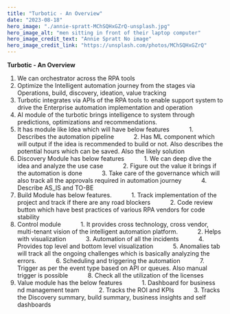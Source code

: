 ```yaml
---
title: "Turbotic - An Overview"
date: "2023-08-18"
hero_image: "./annie-spratt-MChSQHxGZrQ-unsplash.jpg"
hero_image_alt: "men sitting in front of their laptop computer"
hero_image_credit_text: "Annie Spratt No image"
hero_image_credit_link: "https://unsplash.com/photos/MChSQHxGZrQ"
---
```


**Turbotic - An Overview**

1. We can orchestrator across the RPA tools
2. Optimize the Intelligent automation journey from the stages via Operations, build, discovery, ideation, value tracking
3. Turbotic integrates via APIs of the RPA tools to enable support system to drive the Enterprise automation implementation and operation
4. AI module of the turbotic brings intelligence to system through predictions, optimizations and recommendations.
5. It has module like Idea which will have below features
         1. Describes the automation pipeline
         2. Has ML component which will output if the idea is recommended to build or not. Also describes the potential hours which can be saved. Also the likely solution
6. Discovery Module has below features
         1. We can deep dive the idea and analyze the use case
         2. Figure out the value it brings if the automation is done
         3. Take care of the governance which will also track all the approvals required in automation journey
         4. Describe AS_IS and TO-BE
7. Build Module has below features.
         1. Track implementation of the project and track if there are any road blockers
         2. Code review button which have best practices of various RPA vendors for code stability
8. Control module
         1. It provides cross technology, cross vendor, multi-tenant vision of the intelligent automation platform.
         2. Helps with visualization
         3. Automation of all the incidents
         4. Provides top level and bottom level visualization
         5. Anomalies tab will track all the ongoing challenges which is basically analyzing the errors.
         6. Scheduling and triggering the automation
         7. Trigger as per the event type based on API or queues. Also manual trigger is possible
         8. Check all the utilization of the licenses
9. Value module has the below features
         1. Dashboard for business nd management team
         2. Tracks the ROI and KPIs
         3. Tracks the Discovery summary, build summary, business insights and self dashboards
